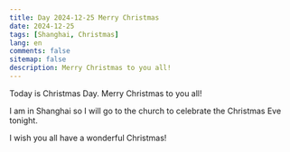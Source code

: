 ```yaml
---
title: Day 2024-12-25 Merry Christmas
date: 2024-12-25
tags: [Shanghai, Christmas]
lang: en
comments: false
sitemap: false
description: Merry Christmas to you all!
---
```


Today is Christmas Day. Merry Christmas to you all!

I am in Shanghai so I will go to the church to celebrate the Christmas Eve tonight.

I wish you all have a wonderful Christmas!


